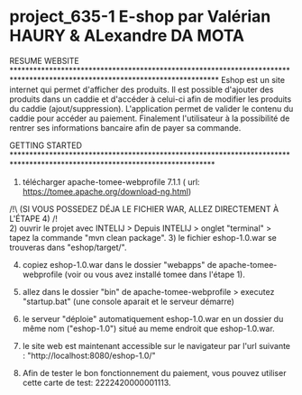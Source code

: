 # project_635-1 E-shop par Valérian HAURY & ALexandre DA MOTA

RESUME WEBSITE ****************************************************************************************************************************
Eshop est un site internet qui permet d'afficher des produits.
Il est possible d'ajouter des produits dans un caddie et d'accéder à celui-ci afin de modifier les produits du caddie (ajout/suppression).
L'application permet de valider le contenu du caddie pour accéder au paiement. 
Finalement l'utilisateur à la possibilité de rentrer ses informations bancaire afin de payer sa commande.

GETTING STARTED ***************************************************************************************************************************
1) télécharger apache-tomee-webprofile 7.1.1 ( url: https://tomee.apache.org/download-ng.html)

/!\ (SI VOUS POSSEDEZ DÉJA LE FICHIER WAR, ALLEZ DIRECTEMENT À L'ÉTAPE 4) /!\
    2) ouvrir le projet avec INTELIJ > Depuis INTELIJ > onglet "terminal" > tapez la commande "mvn clean package".
    3) le fichier eshop-1.0.war se trouveras dans "eshop/target/".
    
4) copiez eshop-1.0.war dans le dossier "webapps" de apache-tomee-webprofile (voir ou vous avez installé tomee dans l'étape 1).
5) allez dans le dossier "bin" de apache-tomee-webprofile > executez "startup.bat" (une console aparait et le serveur démarre)
6) le serveur "déploie" automatiquement eshop-1.0.war en un dossier du même nom ("eshop-1.0") situé au meme endroit que eshop-1.0.war.
7) le site web est maintenant accessible sur le navigateur par l'url suivante : "http://localhost:8080/eshop-1.0/"

8) Afin de tester le bon fonctionnement du paiement, vous pouvez utiliser cette carte de test: 2222420000001113.
